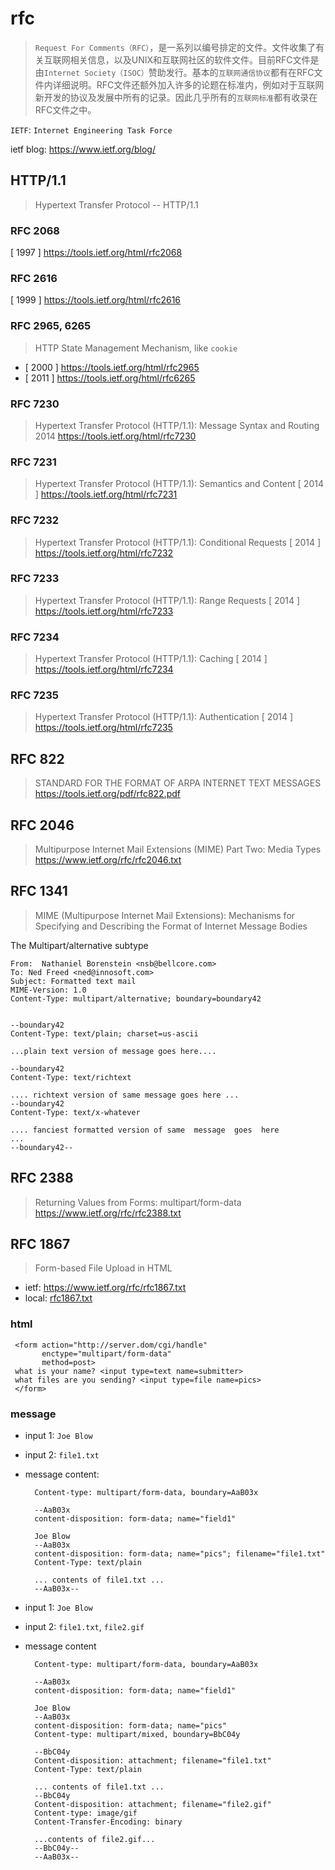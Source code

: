 # rfc

> `Request For Comments（RFC）`，是一系列以编号排定的文件。文件收集了有关互联网相关信息，以及UNIX和互联网社区的软件文件。目前RFC文件是由`Internet Society（ISOC）`赞助发行。基本的`互联网通信协议`都有在RFC文件内详细说明。RFC文件还额外加入许多的论题在标准内，例如对于互联网新开发的协议及发展中所有的记录。因此几乎所有的`互联网标准`都有收录在RFC文件之中。

`IETF`: `Internet Engineering Task Force`

ietf blog: <https://www.ietf.org/blog/>


## HTTP/1.1

> Hypertext Transfer Protocol -- HTTP/1.1
### RFC 2068
[ 1997 ] <https://tools.ietf.org/html/rfc2068> 

### RFC 2616
[ 1999 ] <https://tools.ietf.org/html/rfc2616>

### RFC 2965, 6265
> HTTP State Management Mechanism, like `cookie`
* [ 2000 ] <https://tools.ietf.org/html/rfc2965>
* [ 2011 ] <https://tools.ietf.org/html/rfc6265>


### RFC 7230
> Hypertext Transfer Protocol (HTTP/1.1): Message Syntax and Routing
2014 <https://tools.ietf.org/html/rfc7230>

### RFC 7231
> Hypertext Transfer Protocol (HTTP/1.1): Semantics and Content
[ 2014 ] <https://tools.ietf.org/html/rfc7231>

### RFC 7232
> Hypertext Transfer Protocol (HTTP/1.1): Conditional Requests
[ 2014 ] <https://tools.ietf.org/html/rfc7232>

### RFC 7233
> Hypertext Transfer Protocol (HTTP/1.1): Range Requests
[ 2014 ] <https://tools.ietf.org/html/rfc7233>

### RFC 7234
> Hypertext Transfer Protocol (HTTP/1.1): Caching
[ 2014 ] <https://tools.ietf.org/html/rfc7234>

### RFC 7235
> Hypertext Transfer Protocol (HTTP/1.1): Authentication
[ 2014 ] <https://tools.ietf.org/html/rfc7235>




## RFC 822
> STANDARD FOR THE FORMAT OF ARPA INTERNET TEXT MESSAGES
<https://tools.ietf.org/pdf/rfc822.pdf>

## RFC 2046
> Multipurpose Internet Mail Extensions (MIME) Part Two: Media Types
<https://www.ietf.org/rfc/rfc2046.txt>

## RFC 1341
> MIME  (Multipurpose Internet Mail Extensions): Mechanisms for Specifying and Describing the Format of Internet Message Bodies



The Multipart/alternative subtype

	From:  Nathaniel Borenstein <nsb@bellcore.com>
	To: Ned Freed <ned@innosoft.com>
	Subject: Formatted text mail
	MIME-Version: 1.0
	Content-Type: multipart/alternative; boundary=boundary42


	--boundary42
	Content-Type: text/plain; charset=us-ascii

	...plain text version of message goes here....

	--boundary42
	Content-Type: text/richtext

	.... richtext version of same message goes here ...
	--boundary42
	Content-Type: text/x-whatever

	.... fanciest formatted version of same  message  goes  here
	...
	--boundary42--


## RFC 2388
> Returning Values from Forms:  multipart/form-data
<https://www.ietf.org/rfc/rfc2388.txt>

## RFC 1867
> Form-based File Upload in HTML 
* ietf: <https://www.ietf.org/rfc/rfc1867.txt>
* local: <a href="./txt/rfc1867.txt">rfc1867.txt</a>


### html

     <form action="http://server.dom/cgi/handle"
           enctype="multipart/form-data"
           method=post>
     what is your name? <input type=text name=submitter>
     what files are you sending? <input type=file name=pics>
     </form>

### message 

* input 1: `Joe Blow`
* input 2: `file1.txt`
* message content:

		Content-type: multipart/form-data, boundary=AaB03x

		--AaB03x
		content-disposition: form-data; name="field1"

		Joe Blow
		--AaB03x
		content-disposition: form-data; name="pics"; filename="file1.txt"
		Content-Type: text/plain

		... contents of file1.txt ...
		--AaB03x--
	

* input 1: `Joe Blow`
* input 2: `file1.txt`, `file2.gif`
* message content

		Content-type: multipart/form-data, boundary=AaB03x

		--AaB03x
		content-disposition: form-data; name="field1"

		Joe Blow
		--AaB03x
		content-disposition: form-data; name="pics"
		Content-type: multipart/mixed, boundary=BbC04y

		--BbC04y
		Content-disposition: attachment; filename="file1.txt"
		Content-Type: text/plain

		... contents of file1.txt ...
		--BbC04y
		Content-disposition: attachment; filename="file2.gif"
		Content-type: image/gif
		Content-Transfer-Encoding: binary

		...contents of file2.gif...
		--BbC04y--
		--AaB03x--




